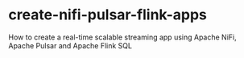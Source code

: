 # create-nifi-pulsar-flink-apps
How to create a real-time scalable streaming app using Apache NiFi, Apache Pulsar and Apache Flink SQL
